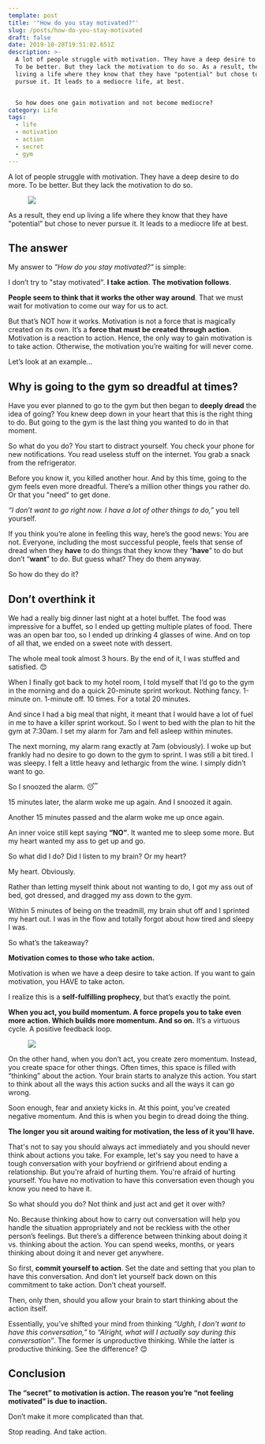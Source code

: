 ```yaml
---
template: post
title: '"How do you stay motivated?"'
slug: /posts/how-do-you-stay-motivated
draft: false
date: 2019-10-28T19:51:02.651Z
description: >-
  A lot of people struggle with motivation. They have a deep desire to do more.
  To be better. But they lack the motivation to do so. As a result, they end up
  living a life where they know that they have "potential" but chose to never
  pursue it. It leads to a mediocre life, at best. 


  So how does one gain motivation and not become mediocre?
category: Life
tags:
  - life
  - motivation
  - action
  - secret
  - gym
---
```

A lot of people struggle with motivation. They have a deep desire to do more. To be better. But they lack the motivation to do so. 

<figure>

![](/media/bear-1383980_640.jpg)

</figure>

As a result, they end up living a life where they know that they have "potential" but chose to never pursue it. It leads to a mediocre life at best.

## The answer

My answer to _"How do you stay motivated?"_ is simple:

I don’t try to "stay motivated". **I take** **action**. **The** **motivation follows**.

**People seem to think that it works the other way around**. That we must wait for motivation to come our way for us to act.

But that’s NOT how it works. Motivation is not a force that is magically created on its own. It’s a **force that must be created through action**. Motivation is a reaction to action. Hence, the only way to gain motivation is to take action. Otherwise, the motivation you’re waiting for will never come.

Let’s look at an example...

## Why is going to the gym so dreadful at times?

Have you ever planned to go to the gym but then began to **deeply dread** the idea of going? You knew deep down in your heart that this is the right thing to do. But going to the gym is the last thing you wanted to do in that moment.

So what do you do? You start to distract yourself. You check your phone for new notifications. You read useless stuff on the internet. You grab a snack from the refrigerator.

Before you know it, you killed another hour. And by this time, going to the gym feels even more dreadful. There’s a million other things you rather do. Or that you "need" to get done.

_“I don’t want to go right now. I have a lot of other things to do,”_ you tell yourself.

If you think you’re alone in feeling this way, here’s the good news: You are not. Everyone, including the most successful people, feels that sense of dread when they **have** to do things that they know they “**have**” to do but don’t “**want**” to do. But guess what? They do them anyway.

So how do they do it?

## Don’t overthink it

We had a really big dinner last night at a hotel buffet. The food was impressive for a buffet, so I ended up getting multiple plates of food. There was an open bar too, so I ended up drinking 4 glasses of wine. And on top of all that, we ended on a sweet note with dessert.

The whole meal took almost 3 hours. By the end of it, I was stuffed and satisfied. 😊

When I finally got back to my hotel room, I told myself that I’d go to the gym in the morning and do a quick 20-minute sprint workout. Nothing fancy. 1-minute on. 1-minute off. 10 times. For a total 20 minutes.

And since I had a big meal that night, it meant that I would have a lot of fuel in me to have a killer sprint workout. So I went to bed with the plan to hit the gym at 7:30am. I set my alarm for 7am and fell asleep within minutes.

The next morning, my alarm rang exactly at 7am (obviously). I woke up but frankly had no desire to go down to the gym to sprint. I was still a bit tired. I was sleepy. I felt a little heavy and lethargic from the wine. I simply didn’t want to go.

So I snoozed the alarm. 😴

15 minutes later, the alarm woke me up again. And I snoozed it again.

Another 15 minutes passed and the alarm woke me up once again.

An inner voice still kept saying **“NO”**. It wanted me to sleep some more. But my heart wanted my ass to get up and go.

So what did I do? Did I listen to my brain? Or my heart?

My heart. Obviously.

Rather than letting myself think about not wanting to do, I got my ass out of bed, got dressed, and dragged my ass down to the gym.

Within 5 minutes of being on the treadmill, my brain shut off and I sprinted my heart out. I was in the flow and totally forgot about how tired and sleepy I was.

So what’s the takeaway?

**Motivation comes to those who take action.**

Motivation is when we have a deep desire to take action. If you want to gain motivation, you HAVE to take acton.

I realize this is a **self-fulfilling prophecy**, but that’s exactly the point.

**When you act, you build momentum. A force propels you to take even more action. Which builds more momentum. And so on.** It’s a virtuous cycle. A positive feedback loop.

<figure>

![](/media/screen-shot-2019-10-28-at-1.34.39-pm.png)

</figure>

On the other hand, when you don’t act, you create zero momentum. Instead, you create space for other things. Often times, this space is filled with “thinking” about the action. Your brain starts to analyze this action. You start to think about all the ways this action sucks and all the ways it can go wrong.

Soon enough, fear and anxiety kicks in. At this point, you’ve created negative momentum. And this is when you begin to dread doing the thing.

**The longer you sit around waiting for motivation, the less of it you'll have.**

That's not to say you should always act immediately and you should never think about actions you take. For example, let's say you need to have a tough conversation with your boyfriend or girlfriend about ending a relationship. But you're afraid of hurting them. You're afraid of hurting yourself. You have no motivation to have this conversation even though you know you need to have it.

So what should you do? Not think and just act and get it over with?

No. Because thinking about how to carry out conversation will help you handle the situation appropriately and not be reckless with the other person’s feelings. But there’s a difference between thinking about doing it vs. thinking about the action. You can spend weeks, months, or years thinking about doing it and never get anywhere.

So first, **commit yourself to action**. Set the date and setting that you plan to have this conversation. And don’t let yourself back down on this commitment to take action. Don’t cheat yourself.

Then, only then, should you allow your brain to start thinking about the action itself.

Essentially, you’ve shifted your mind from thinking _“Ughh, I don't want to have this conversation,”_ to _“Alright, what will I actually say during this conversation”_. The former is unproductive thinking. While the latter is productive thinking. See the difference? 😊

## Conclusion

**The “secret” to motivation is action. The reason you’re “not feeling motivated” is due to inaction.** 

Don’t make it more complicated than that.

Stop reading. And take action.
